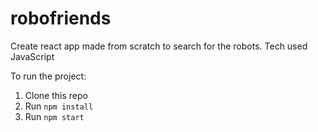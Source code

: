 # robofriends
Create react app made from scratch to search for the robots.
Tech used JavaScript





To run the project:

1. Clone this repo
2. Run `npm install`
3. Run `npm start`
